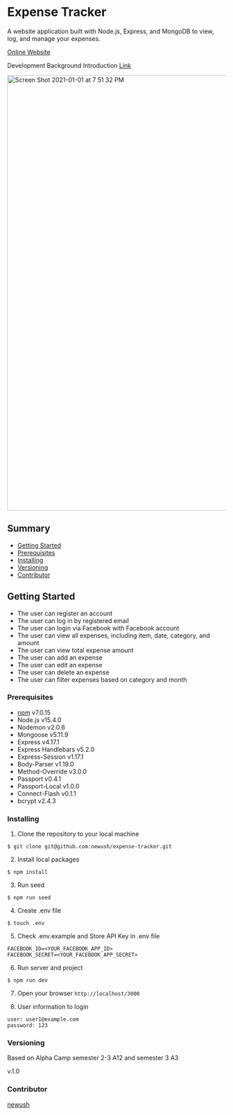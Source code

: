 # Expense Tracker

A website application built with Node.js, Express, and MongoDB to view, log, and manage your expenses.

[Online Website](https://secret-plateau-05253.herokuapp.com/users/login)

Development Background Introduction [Link](http://bit.ly/2MkEubi)

<img width="1005" alt="Screen Shot 2021-01-01 at 7 51 32 PM" src="https://user-images.githubusercontent.com/67764641/103448776-3daf2700-4c6c-11eb-8028-08be55e5529f.png">


## Summary

  - [Getting Started](#getting-started)
  - [Prerequisites](#prerequisites)
  - [Installing](#installing)
  - [Versioning](#versioning)
  - [Contributor](#contributor)

## Getting Started

- The user can register an account
- The user can log in by registered email 
- The user can login via Facebook with Facebook account
- The user can view all expenses, including item, date, category, and amount
- The user can view total expense amount
- The user can add an expense 
- The user can edit an expense 
- The user can delete an expense
- The user can filter expenses based on category and month

### Prerequisites

- [npm](https://www.npmjs.com/get-npm) v7.0.15
- Node.js v15.4.0
- Nodemon v2.0.6
- Mongoose v5.11.9
- Express v4.17.1
- Express Handlebars v5.2.0
- Express-Session v1.17.1
- Body-Parser v1.19.0
- Method-Override v3.0.0
- Passport v0.4.1
- Passport-Local v1.0.0
- Connect-Flash v0.1.1
- bcrypt v2.4.3

### Installing
1. Clone the repository to your local machine
```shell
$ git clone git@github.com:newush/expense-tracker.git
```
2. Install local packages
```shell
$ npm install
```
3. Run seed
```shell
$ npm run seed
```
4. Create .env file
```shell
$ touch .env
```
5. Check .env.example and Store API Key in .env file
```
FACEBOOK_ID=<YOUR_FACEBOOK_APP_ID>
FACEBOOK_SECRET=<YOUR_FACEBOOK_APP_SECRET>
```
6. Run server and project
```shell
$ npm run dev
```
7. Open your browser `http://localhost/3000`

8. User information to login

```
user: user1@example.com
password: 123
```

### Versioning
Based on Alpha Camp semester 2-3 A12 and semester 3 A3

v.1.0

### Contributor

 [newush](https://github.com/newush) 
 
